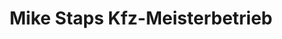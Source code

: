 ---
title: "Mike Staps Kfz-Meisterbetrieb"
url: /bad-wildungen/mike-staps-kfz-meisterbetrieb/
shop: Autowerkstatt
---